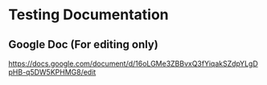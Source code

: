 # Testing Documentation
## Google Doc (For editing only)
https://docs.google.com/document/d/16oLGMe3ZBBvxQ3fYiqakSZdpYLgDpHB-q5DW5KPHMG8/edit
